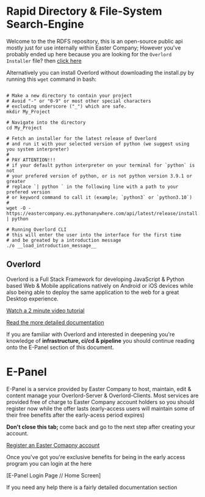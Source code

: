# Rapid Directory & File-System Search-Engine

Welcome to the the RDFS repository, this is an open-source public api mostly just for use internally within Easter Company; However you've probably ended up here because you are looking for the `Overlord Installer` file? then [click here](https://www.easter.company/documentation/overlord/download) 

Alternatively you can install Overlord without downloading the install.py by running this `wget` command in bash:
```#bash

# Make a new directory to contain your project 
# Avoid "-" or "0-9" or most other special characters
# excluding underscore ("_") which are safe. 
mkdir My_Project

# Navigate into the directory
cd My_Project

# Fetch an installer for the latest release of Overlord
# and run it with your selected version of python (we suggest using you system interpreter)
#
# PAY ATTENTION!!!
# if your default python interpreter on your terminal for `python` is not 
# your prefered version of python, or is not python version 3.9.1 or greater
# replace `| python ` in the following line with a path to your prefered version
# or keyword command to call it (example; `python3` or `python3.10`)
#
wget -O - https://eastercompany.eu.pythonanywhere.com/api/latest/release/install.py | python

# Running Overlord CLI
# this will enter the user into the interface for the first time
# and be greated by a introduction message
./o __load_introduction_message__

```

## Overlord

Overlord is a Full Stack Framework for developing JavaScript & Python based Web & Mobile applications natively on Android or iOS devices while also being able to deploy the same application to the web for a great Desktop experience.

[Watch a 2 minute video tutorial](www.easter.company/documentation/overlord/tutorial?index=0&autoplay=true)

[Read the more detailed documentation](www.easter.company/documentation/overlord/tutorial?index=0)

If you are familiar with Overlord and interested in deepening you're knowledge of **infrastructure, ci/cd & pipeline** you should continue reading onto the E-Panel section of this document.

# E-Panel

E-Panel is a service provided by Easter Company to host, maintain, edit & content manage your Overlord-Server & Overlord-Clients. Most services are provided free of charge to Easter Company account holders so you should register now while the offer lasts (early-access users will maintain some of their free benefits after the early-acess period expires)

<b> Don't close this tab; </b> come back and go to the next step after creating your account.

[Register an Easter Comapny account](https://www.easter.company/new-account)

Once you've got you're exclusive benefits for being in the early access program you can login at the <E-Panel Home Screen> here

[E-Panel Login Page // Home Screen]

If you need any help there is a fairly detailed documentation section 
